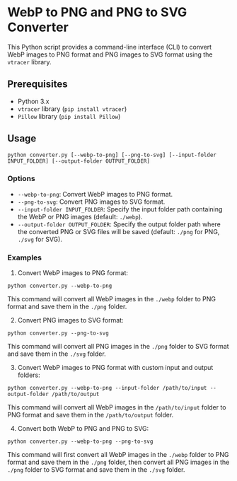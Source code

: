 # WebP to PNG and PNG to SVG Converter

This Python script provides a command-line interface (CLI) to convert WebP images to PNG format and PNG images to SVG format using the `vtracer` library.

## Prerequisites

- Python 3.x
- `vtracer` library (`pip install vtracer`)
- `Pillow` library (`pip install Pillow`)

## Usage

```
python converter.py [--webp-to-png] [--png-to-svg] [--input-folder INPUT_FOLDER] [--output-folder OUTPUT_FOLDER]
```

### Options

- `--webp-to-png`: Convert WebP images to PNG format.
- `--png-to-svg`: Convert PNG images to SVG format.
- `--input-folder INPUT_FOLDER`: Specify the input folder path containing the WebP or PNG images (default: `./webp`).
- `--output-folder OUTPUT_FOLDER`: Specify the output folder path where the converted PNG or SVG files will be saved (default: `./png` for PNG, `./svg` for SVG).

### Examples

1. Convert WebP images to PNG format:

```
python converter.py --webp-to-png
```

This command will convert all WebP images in the `./webp` folder to PNG format and save them in the `./png` folder.

2. Convert PNG images to SVG format:

```
python converter.py --png-to-svg
```

This command will convert all PNG images in the `./png` folder to SVG format and save them in the `./svg` folder.

3. Convert WebP images to PNG format with custom input and output folders:

```
python converter.py --webp-to-png --input-folder /path/to/input --output-folder /path/to/output
```

This command will convert all WebP images in the `/path/to/input` folder to PNG format and save them in the `/path/to/output` folder.

4. Convert both WebP to PNG and PNG to SVG:

```
python converter.py --webp-to-png --png-to-svg
```

This command will first convert all WebP images in the `./webp` folder to PNG format and save them in the `./png` folder, then convert all PNG images in the `./png` folder to SVG format and save them in the `./svg` folder.
